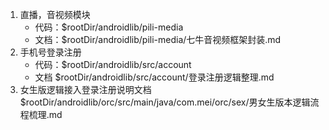 1. 直播，音视频模块
    * 代码：$rootDir/androidlib/pili-media
    * 文档：$rootDir/androidlib/pili-media/七牛音视频框架封装.md
2. 手机号登录注册
    * 代码：$rootDir/androidlib/src/account
    * 文档 $rootDir/androidlib/src/account/登录注册逻辑整理.md
3. 女生版逻辑接入登录注册说明文档 $rootDir/androidlib/orc/src/main/java/com.mei/orc/sex/男女生版本逻辑流程梳理.md